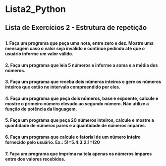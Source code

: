 # Lista2_Python
## Lista de Exercícios 2 - Estrutura de repetição<h2>




#### 1.	Faça um programa que peça uma nota, entre zero e dez. Mostre uma mensagem caso o valor seja inválido e continue pedindo até que o usuário informe um valor válido. <h4>

#### 2.	Faça um programa que leia 5 números e informe a soma e a média dos números. <h4>

#### 3.	Faça um programa que receba dois números inteiros e gere os números inteiros que estão no intervalo compreendido por eles. <h4>

#### 4.	Faça um programa que peça dois números, base e expoente, calcule e mostre o primeiro número elevado ao segundo número. Não utilize a função de potência da linguagem. <h4>

#### 5.	Faça um programa que peça 20 números inteiros, calcule e mostre a quantidade de números pares e a quantidade de números ímpares. <h4>

#### 6.	Faça um programa que calcule o fatorial de um número inteiro fornecido pelo usuário. Ex.: 5!=5.4.3.2.1=120 <h4>  

#### 7.	Faça um programa que imprima na tela apenas os números ímpares entre dos valores recebidos. <h4>
